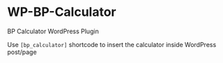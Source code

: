 # WP-BP-Calculator
BP Calculator WordPress Plugin

Use `[bp_calculator]` shortcode to insert the calculator inside WordPress post/page
